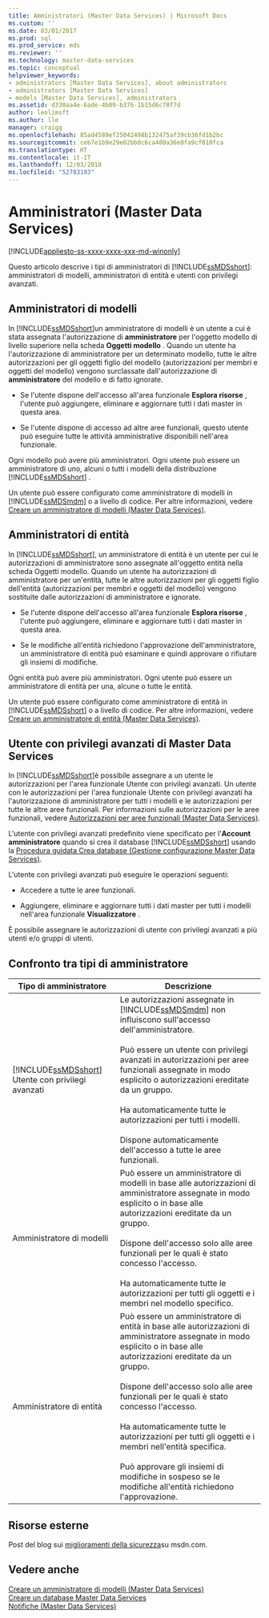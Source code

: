 ```yaml
---
title: Amministratori (Master Data Services) | Microsoft Docs
ms.custom: ''
ms.date: 03/01/2017
ms.prod: sql
ms.prod_service: mds
ms.reviewer: ''
ms.technology: master-data-services
ms.topic: conceptual
helpviewer_keywords:
- administrators [Master Data Services], about administrators
- administrators [Master Data Services]
- models [Master Data Services], administrators
ms.assetid: d330aa4e-6ade-4b09-b376-1b15d6c78f7d
author: leolimsft
ms.author: lle
manager: craigg
ms.openlocfilehash: 85ad4589ef25042498b132475af39cb36fd1b2bc
ms.sourcegitcommit: ceb7e1b9e29e02bb0c6ca400a36e0fa9cf010fca
ms.translationtype: HT
ms.contentlocale: it-IT
ms.lasthandoff: 12/03/2018
ms.locfileid: "52783193"
---
```

# <a name="administrators-master-data-services"></a>Amministratori (Master Data Services)

[!INCLUDE[appliesto-ss-xxxx-xxxx-xxx-md-winonly](../includes/appliesto-ss-xxxx-xxxx-xxx-md-winonly.md)]

  Questo articolo descrive i tipi di amministratori di [!INCLUDE[ssMDSshort](../includes/ssmdsshort-md.md)]: amministratori di modelli, amministratori di entità e utenti con privilegi avanzati.  
  
## <a name="model-administrators"></a>Amministratori di modelli  
 In [!INCLUDE[ssMDSshort](../includes/ssmdsshort-md.md)]un amministratore di modelli è un utente a cui è stata assegnata l'autorizzazione di **amministratore** per l'oggetto modello di livello superiore nella scheda **Oggetti modello** . Quando un utente ha l'autorizzazione di amministratore per un determinato modello, tutte le altre autorizzazioni per gli oggetti figlio del modello (autorizzazioni per membri e oggetti del modello) vengono surclassate dall'autorizzazione di **amministratore** del modello e di fatto ignorate.  
  
-   Se l'utente dispone dell'accesso all'area funzionale **Esplora risorse** , l'utente può aggiungere, eliminare e aggiornare tutti i dati master in questa area.  
  
-   Se l'utente dispone di accesso ad altre aree funzionali, questo utente può eseguire tutte le attività amministrative disponibili nell'area funzionale.  
  
 Ogni modello può avere più amministratori. Ogni utente può essere un amministratore di uno, alcuni o tutti i modelli della distribuzione [!INCLUDE[ssMDSshort](../includes/ssmdsshort-md.md)] .  
  
 Un utente può essere configurato come amministratore di modelli in [!INCLUDE[ssMDSmdm](../includes/ssmdsmdm-md.md)] o a livello di codice. Per altre informazioni, vedere [Creare un amministratore di modelli &#40;Master Data Services&#41;](../master-data-services/create-a-model-administrator-master-data-services.md).  
  
## <a name="entity-administrators"></a>Amministratori di entità  
 In [!INCLUDE[ssMDSshort](../includes/ssmdsshort-md.md)], un amministratore di entità è un utente per cui le autorizzazioni di amministratore sono assegnate all'oggetto entità nella scheda Oggetti modello. Quando un utente ha autorizzazioni di amministratore per un'entità, tutte le altre autorizzazioni per gli oggetti figlio dell'entità (autorizzazioni per membri e oggetti del modello) vengono sostituite dalle autorizzazioni di amministratore e ignorate.  
  
-   Se l'utente dispone dell'accesso all'area funzionale **Esplora risorse** , l'utente può aggiungere, eliminare e aggiornare tutti i dati master in questa area.  
  
-   Se le modifiche all'entità richiedono l'approvazione dell'amministratore, un amministratore di entità può esaminare e quindi approvare o rifiutare gli insiemi di modifiche.  
  
 Ogni entità può avere più amministratori. Ogni utente può essere un amministratore di entità per una, alcune o tutte le entità.  
  
 Un utente può essere configurato come amministratore di entità in [!INCLUDE[ssMDSshort](../includes/ssmdsshort-md.md)] o a livello di codice. Per altre informazioni, vedere [Creare un amministratore di entità &#40;Master Data Services&#41;](../master-data-services/create-an-entity-administrator-master-data-services.md).  
  
## <a name="master-data-services-super-user"></a>Utente con privilegi avanzati di Master Data Services  
 In [!INCLUDE[ssMDSshort](../includes/ssmdsshort-md.md)]è possibile assegnare a un utente le autorizzazioni per l'area funzionale Utente con privilegi avanzati. Un utente con le autorizzazioni per l'area funzionale Utente con privilegi avanzati ha l'autorizzazione di amministratore per tutti i modelli e le autorizzazioni per tutte le altre aree funzionali. Per informazioni sulle autorizzazioni per le aree funzionali, vedere [Autorizzazioni per aree funzionali &#40;Master Data Services&#41;](../master-data-services/functional-area-permissions-master-data-services.md).  
  
 L'utente con privilegi avanzati predefinito viene specificato per l'**Account amministratore** quando si crea il database [!INCLUDE[ssMDSshort](../includes/ssmdsshort-md.md)] usando la [Procedura guidata Crea database &#40;Gestione configurazione Master Data Services&#41;](../master-data-services/create-database-wizard-master-data-services-configuration-manager.md).  
  
 L'utente con privilegi avanzati può eseguire le operazioni seguenti:  
  
-   Accedere a tutte le aree funzionali.  
  
-   Aggiungere, eliminare e aggiornare tutti i dati master per tutti i modelli nell'area funzionale **Visualizzatore** .  
  
 È possibile assegnare le autorizzazioni di utente con privilegi avanzati a più utenti e/o gruppi di utenti.  
  
## <a name="comparing-administrator-types"></a>Confronto tra tipi di amministratore  
  
|Tipo di amministratore|Descrizione|  
|------------------------|-----------------|  
|[!INCLUDE[ssMDSshort](../includes/ssmdsshort-md.md)] Utente con privilegi avanzati|Le autorizzazioni assegnate in [!INCLUDE[ssMDSmdm](../includes/ssmdsmdm-md.md)] non influiscono sull'accesso dell'amministratore.<br /><br /> Può essere un utente con privilegi avanzati in autorizzazioni per aree funzionali assegnate in modo esplicito o autorizzazioni ereditate da un gruppo.<br /><br /> Ha automaticamente tutte le autorizzazioni per tutti i modelli.<br /><br /> Dispone automaticamente dell'accesso a tutte le aree funzionali.|  
|Amministratore di modelli|Può essere un amministratore di modelli in base alle autorizzazioni di amministratore assegnate in modo esplicito o in base alle autorizzazioni ereditate da un gruppo.<br /><br /> Dispone dell'accesso solo alle aree funzionali per le quali è stato concesso l'accesso.<br /><br /> Ha automaticamente tutte le autorizzazioni per tutti gli oggetti e i membri nel modello specifico.|  
|Amministratore di entità|Può essere un amministratore di entità in base alle autorizzazioni di amministratore assegnate in modo esplicito o in base alle autorizzazioni ereditate da un gruppo.<br /><br /> Dispone dell'accesso solo alle aree funzionali per le quali è stato concesso l'accesso.<br /><br /> Ha automaticamente tutte le autorizzazioni per tutti gli oggetti e i membri nell'entità specifica.<br /><br /> Può approvare gli insiemi di modifiche in sospeso se le modifiche all'entità richiedono l'approvazione.|  
  
## <a name="external-resources"></a>Risorse esterne  
 Post del blog sui [miglioramenti della sicurezza](https://go.microsoft.com/fwlink/p/?LinkId=615376)su msdn.com.  
  
## <a name="see-also"></a>Vedere anche  
 [Creare un amministratore di modelli &#40;Master Data Services&#41;](../master-data-services/create-a-model-administrator-master-data-services.md)   
 [Creare un database Master Data Services](../master-data-services/install-windows/create-a-master-data-services-database.md)   
 [Notifiche &#40;Master Data Services&#41;](../master-data-services/notifications-master-data-services.md)  
  
  

